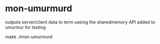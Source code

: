 mon-umurmurd
============

outputs server/client data to term useing the sharedmemory API added to umurmur for testing

make
./mon-umurmurd
